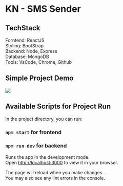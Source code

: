 # KN - SMS Sender

## TechStack

Forntend: ReactJS\
Styling: BootStrap\
Backend: Node, Express\
Database: MongoDB\
Tools: VsCode, Chrome, Github

## Simple Project Demo

![](https://github.com/dip0011/Demo.gif)

## Available Scripts for Project Run

In the project directory, you can run:

### `npm start` for frontend

### `npm run dev` for backend

Runs the app in the development mode.\
Open [http://localhost:3000](http://localhost:3000) to view it in your browser.

The page will reload when you make changes.\
You may also see any lint errors in the console.

